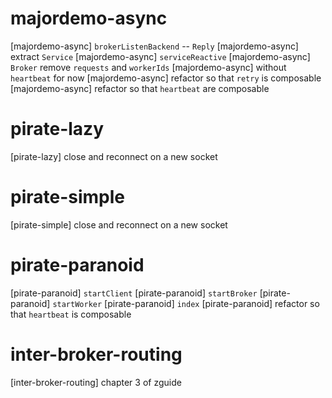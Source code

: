 # majordemo-async

[majordemo-async] `brokerListenBackend` -- `Reply`
[majordemo-async] extract `Service`
[majordemo-async] `serviceReactive`
[majordemo-async] `Broker` remove `requests` and `workerIds`
[majordemo-async] without `heartbeat` for now
[majordemo-async] refactor so that `retry` is composable
[majordemo-async] refactor so that `heartbeat` are composable

# pirate-lazy

[pirate-lazy] close and reconnect on a new socket

# pirate-simple

[pirate-simple] close and reconnect on a new socket

# pirate-paranoid

[pirate-paranoid] `startClient`
[pirate-paranoid] `startBroker`
[pirate-paranoid] `startWorker`
[pirate-paranoid] `index`
[pirate-paranoid] refactor so that `heartbeat` is composable

# inter-broker-routing

[inter-broker-routing] chapter 3 of zguide

